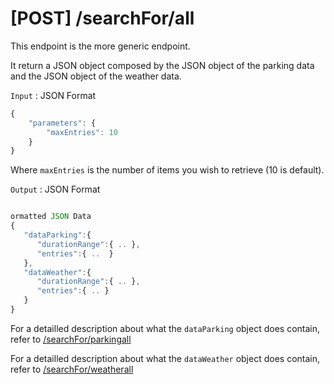# [POST] /searchFor/all

This endpoint is the more generic endpoint. 

It return a JSON object composed by the JSON object of the parking data and the JSON object of the weather data.

`Input` : JSON Format 
```javascript 
{
    "parameters": {
        "maxEntries": 10
    }
}
```

Where `maxEntries` is the number of items you wish to retrieve (10 is default).

`Output` : JSON Format

```javascript

ormatted JSON Data
{  
   "dataParking":{  
      "durationRange":{ .. },
      "entries":{ ..  }
   },
   "dataWeather":{  
      "durationRange":{ .. },
      "entries":{ .. }
   }
}

```

For a detailled description about what the `dataParking` object does contain, refer to [/searchFor/parkingall](https://github.com/LucasL13/citypulse-api/blob/master/Documentation/searchFor.parking.all.md)

For a detailled description about what the `dataWeather` object does contain, refer to [/searchFor/weatherall](https://github.com/LucasL13/citypulse-api/blob/master/Documentation/searchFor.weather.all.md)
